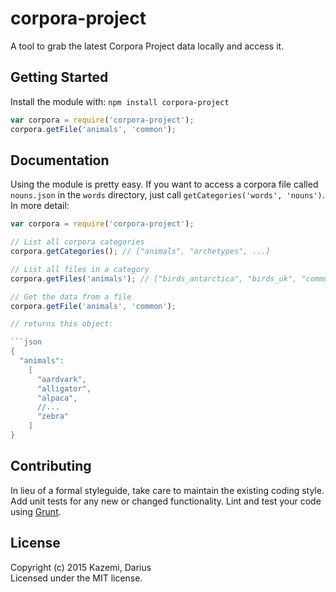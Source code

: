 # corpora-project

A tool to grab the latest Corpora Project data locally and access it.

## Getting Started
Install the module with: `npm install corpora-project`

```javascript
var corpora = require('corpora-project');
corpora.getFile('animals', 'common');
```

## Documentation
Using the module is pretty easy. If you want to access a corpora file called `nouns.json` in the `words` directory, just call `getCategories('words', 'nouns')`. In more detail:

```javascript
var corpora = require('corpora-project');

// List all corpora categories
corpora.getCategories(); // ["animals", "archetypes", ...]

// List all files in a category
corpora.getFiles('animals'); // ["birds_antarctica", "birds_uk", "common", ...]

// Get the data from a file
corpora.getFile('animals', 'common');

// returns this object:

```json
{
  "animals":
    [
      "aardvark",
      "alligator",
      "alpaca",
      //...
      "zebra"
    ]
}
```

## Contributing
In lieu of a formal styleguide, take care to maintain the existing coding style. Add unit tests for any new or changed functionality. Lint and test your code using [Grunt](http://gruntjs.com/).

## License
Copyright (c) 2015 Kazemi, Darius  
Licensed under the MIT license.
